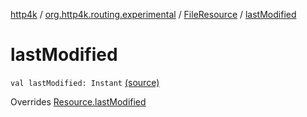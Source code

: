 [http4k](../../index.md) / [org.http4k.routing.experimental](../index.md) / [FileResource](index.md) / [lastModified](./last-modified.md)

# lastModified

`val lastModified: Instant` [(source)](https://github.com/http4k/http4k/blob/master/http4k-core/src/main/kotlin/org/http4k/routing/experimental/FileResource.kt#L18)

Overrides [Resource.lastModified](../-resource/last-modified.md)

